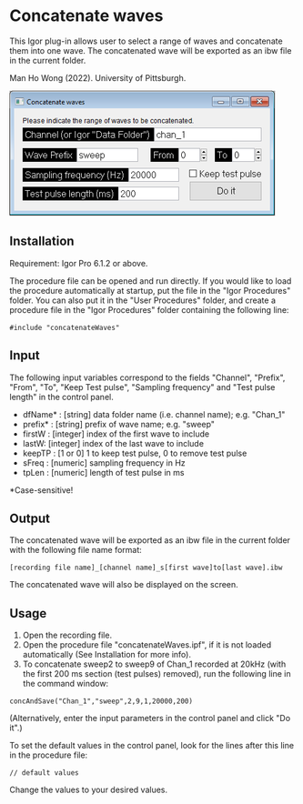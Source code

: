 # Concatenate waves

This Igor plug-in allows user to select a range of waves and concatenate them into one wave. The concatenated wave will be exported as an ibw file in the current folder.

Man Ho Wong (2022). University of Pittsburgh.

![concAndSavePanel.PNG](concAndSavePanel.PNG)

## Installation

 Requirement: Igor Pro 6.1.2 or above.

 The procedure file can be opened and run directly. If you would like to load the procedure automatically at startup, put the file in the "Igor Procedures" folder. You can also put it in the "User Procedures" folder, and create a procedure file in the "Igor Procedures" folder containing the following line:

    #include "concatenateWaves"

## Input

 The following input variables correspond to the fields "Channel", "Prefix", "From", "To", "Keep Test pulse", "Sampling frequency" and "Test pulse length" in the control panel.

- dfName* : [string] data folder name (i.e. channel name); e.g. "Chan_1"
- prefix* : [string] prefix of wave name; e.g. "sweep"
- firstW : [integer] index of the first wave to include
- lastW: [integer] index of the last wave to include
- keepTP : [1 or 0] 1 to keep test pulse, 0 to remove test pulse
- sFreq : [numeric] sampling frequency in Hz
- tpLen : [numeric] length of test pulse in ms

 *Case-sensitive!

## Output

The concatenated wave will be exported as an ibw file in the current folder with the following file name format:

```
[recording file name]_[channel name]_s[first wave]to[last wave].ibw
```

The concatenated wave will also be displayed on the screen.

## Usage

1. Open the recording file.
2. Open the procedure file "concatenateWaves.ipf", if it is not loaded automatically (See Installation for more info).
3. To concatenate sweep2 to sweep9 of Chan_1 recorded at 20kHz (with the first 200 ms section (test pulses) removed), run the following line in the command window:

```
concAndSave("Chan_1","sweep",2,9,1,20000,200)
```

(Alternatively, enter the input parameters in the control panel and click "Do it".)

To set the default values in the control panel, look for the lines after this line in the procedure file:

```
// default values
```

Change the values to your desired values.


